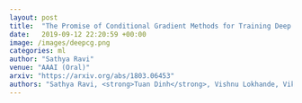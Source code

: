 ```yaml
---
layout: post
title:  "The Promise of Conditional Gradient Methods for Training Deep Models"
date:   2019-09-12 22:20:59 +00:00
image: /images/deepcg.png
categories: ml
author: "Sathya Ravi"
venue: "AAAI (Oral)"
arxiv: "https://arxiv.org/abs/1803.06453"
authors: "Sathya Ravi, <strong>Tuan Dinh</strong>, Vishnu Lokhande, Vikas Singh"
---
```

<!-- [Presented Slides](){:target="_blank"} -->

